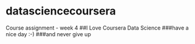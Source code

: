 # datasciencecoursera
Course assignment - week 4
##I Love Coursera Data Science 
###have a nice day :-)
###and never give up
